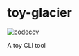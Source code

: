 # toy-glacier

[![codecov](https://codecov.io/github/e-marshall/toy-glacier/graph/badge.svg?token=FZ5CUEGL4J)](https://codecov.io/github/e-marshall/toy-glacier)

A toy CLI tool 
